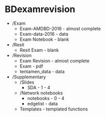 # BDexamrevision

* /Exam
	* Exam-AMDBD-2016 - almost complete
	* Exam-data-2016 - data
    * Exam Notebook - blank
* /Resit
	* Resit Exam - blank
* /Revision
    * Exam Revision - almost complete
    * Exam - pdf
    * tentamen_data - data
* /Supplementary
    * /Slides
    	* SDA - 1 - 4
    * /Network notebooks
    	* notebooks - 0 - 4
    	* edgelist - data
    * Templates - templated functions